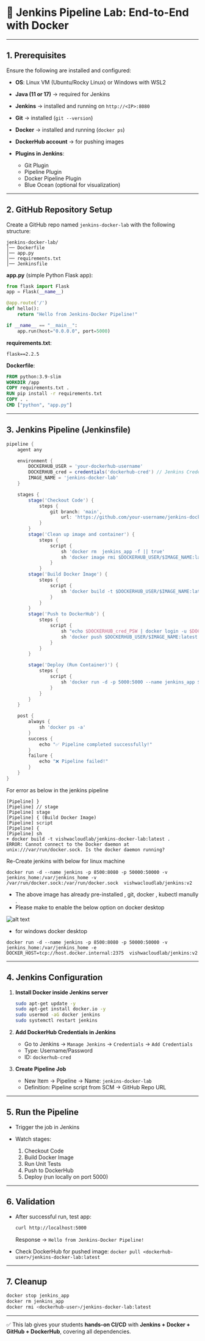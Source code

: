 
# 🧪 Jenkins Pipeline Lab: End-to-End with Docker

---

## **1. Prerequisites**

Ensure the following are installed and configured:

* **OS**: Linux VM (Ubuntu/Rocky Linux) or Windows with WSL2
* **Java (11 or 17)** → required for Jenkins
* **Jenkins** → installed and running on `http://<IP>:8080`
* **Git** → installed (`git --version`)
* **Docker** → installed and running (`docker ps`)
* **DockerHub account** → for pushing images
* **Plugins in Jenkins**:

  * Git Plugin
  * Pipeline Plugin
  * Docker Pipeline Plugin
  * Blue Ocean (optional for visualization)

---

## **2. GitHub Repository Setup**

Create a GitHub repo named `jenkins-docker-lab` with the following structure:

```
jenkins-docker-lab/
│── Dockerfile
│── app.py
│── requirements.txt
│── Jenkinsfile
```

**app.py** (simple Python Flask app):

```python
from flask import Flask
app = Flask(__name__)

@app.route('/')
def hello():
    return "Hello from Jenkins-Docker Pipeline!"

if __name__ == "__main__":
    app.run(host="0.0.0.0", port=5000)
```

**requirements.txt**:

```
flask==2.2.5
```

**Dockerfile**:

```dockerfile
FROM python:3.9-slim
WORKDIR /app
COPY requirements.txt .
RUN pip install -r requirements.txt
COPY . .
CMD ["python", "app.py"]
```

---

## **3. Jenkins Pipeline (Jenkinsfile)**

```groovy
pipeline {
    agent any

    environment {
        DOCKERHUB_USER = 'your-dockerhub-username'
        DOCKERHUB_cred = credentials('dockerhub-cred') // Jenkins Credential ID
        IMAGE_NAME = 'jenkins-docker-lab'
    }

    stages {
        stage('Checkout Code') {
            steps {
                git branch: 'main',
                    url: 'https://github.com/your-username/jenkins-docker-lab.git', credentialsId: 'your-jenkins-credential-id-for-github'
            }
        }
        stage('Clean up image and container') {
            steps {
                script {
                    sh 'docker rm  jenkins_app -f || true'
                    sh 'docker image rmi $DOCKERHUB_USER/$IMAGE_NAME:latest || true' 
                }
            }              
        stage('Build Docker Image') {
            steps {
                script {
                    sh 'docker build -t $DOCKERHUB_USER/$IMAGE_NAME:latest .'
                }
            }
        }
        stage('Push to DockerHub') {
            steps {
                script {
                    sh "echo $DOCKERHUB_cred_PSW | docker login -u $DOCKERHUB_USER --password-stdin"
                    sh 'docker push $DOCKERHUB_USER/$IMAGE_NAME:latest'
                }
            }
        }

        stage('Deploy (Run Container)') {
            steps {
                script {
                    sh 'docker run -d -p 5000:5000 --name jenkins_app $DOCKERHUB_USER/$IMAGE_NAME:latest'
                }
            }
        }
    }

    post {
        always {
            sh 'docker ps -a'
        }
        success {
            echo "✅ Pipeline completed successfully!"
        }
        failure {
            echo "❌ Pipeline failed!"
        }
    }
}
```

For error as below in the jenkins pipeline
```
[Pipeline] }
[Pipeline] // stage
[Pipeline] stage
[Pipeline] { (Build Docker Image)
[Pipeline] script
[Pipeline] {
[Pipeline] sh
+ docker build -t vishwacloudlab/jenkins-docker-lab:latest .
ERROR: Cannot connect to the Docker daemon at unix:///var/run/docker.sock. Is the docker daemon running?
```


Re-Create jenkins with below for linux machine
```
docker run -d --name jenkins -p 8500:8080 -p 50000:50000 -v jenkins_home:/var/jenkins_home -v /var/run/docker.sock:/var/run/docker.sock  vishwacloudlab/jenkins:v2

```
* The above image has already pre-installed , git, docker , kubectl manully . 
* Please make to enable the below option on docker desktop

![alt text](images/docker-tcp-2375-enable.png)

* for windows docker desktop 
```
docker run -d --name jenkins -p 8500:8080 -p 50000:50000 -v jenkins_home:/var/jenkins_home -e DOCKER_HOST=tcp://host.docker.internal:2375  vishwacloudlab/jenkins:v2
```


---

## **4. Jenkins Configuration**

1. **Install Docker inside Jenkins server**

   ```bash
   sudo apt-get update -y
   sudo apt-get install docker.io -y
   sudo usermod -aG docker jenkins
   sudo systemctl restart jenkins
   ```

2. **Add DockerHub Credentials in Jenkins**

   * Go to Jenkins → `Manage Jenkins` → `Credentials` → `Add Credentials`
   * Type: Username/Password
   * ID: `dockerhub-cred`

3. **Create Pipeline Job**

   * New Item → Pipeline → Name: `jenkins-docker-lab`
   * Definition: Pipeline script from SCM → GitHub Repo URL

---

## **5. Run the Pipeline**

* Trigger the job in Jenkins
* Watch stages:

  1. Checkout Code
  2. Build Docker Image
  3. Run Unit Tests
  4. Push to DockerHub
  5. Deploy (run locally on port 5000)

---

## **6. Validation**

* After successful run, test app:

  ```bash
  curl http://localhost:5000
  ```

  Response → `Hello from Jenkins-Docker Pipeline!`

* Check DockerHub for pushed image:
  `docker pull <dockerhub-user>/jenkins-docker-lab:latest`

---

## **7. Cleanup**

```bash
docker stop jenkins_app
docker rm jenkins_app
docker rmi <dockerhub-user>/jenkins-docker-lab:latest
```

---

✅ This lab gives your students **hands-on CI/CD** with **Jenkins + Docker + GitHub + DockerHub**, covering all dependencies.
